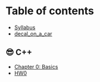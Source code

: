 # Table of contents

* [Syllabus](README.md)
* [decal\_on\_a\_car](<README (1).md>)

## 😎 C++

* [Chapter 0: Basics](c++/chapter-0-basics.md)
* [HW0](c++/hw0.md)
